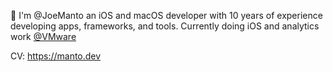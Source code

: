 👋 I'm @JoeManto an iOS and macOS developer with 10 years of experience developing apps, frameworks, and tools.
Currently doing iOS and analytics work [@VMware](https://www.vmware.com/)

CV: https://manto.dev



<!---
JoeManto/JoeManto is a ✨ special ✨ repository because its `README.md` (this file) appears on your GitHub profile.
You can click the Preview link to take a look at your changes.
--->
